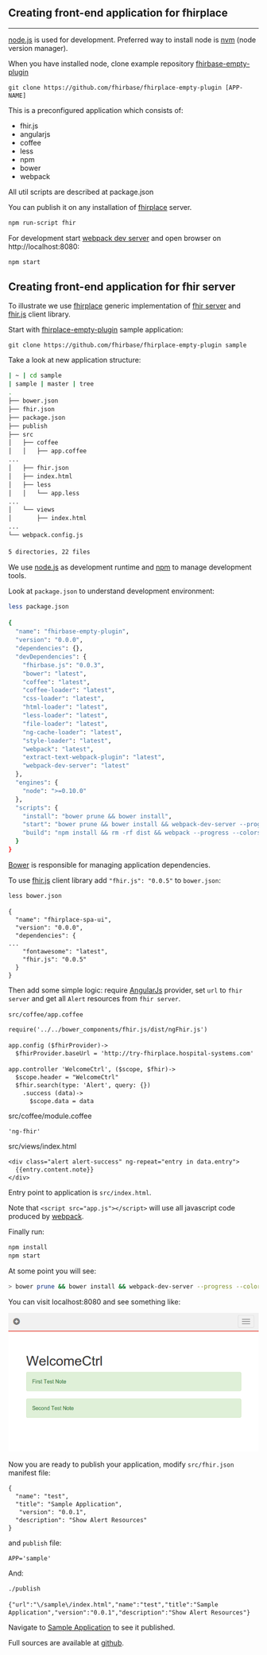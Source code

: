## Creating front-end application for fhirplace

---

[node.js](http://nodejs.org/) is used for development.
Preferred way to install node is [nvm](https://github.com/creationix/nvm#installation)
(node version manager).

When you have installed node,
clone example repository [fhirbase-empty-plugin]()

```
git clone https://github.com/fhirbase/fhirplace-empty-plugin [APP-NAME]
```

This is a preconfigured application which consists of:

* fhir.js
* angularjs
* coffee
* less
* npm
* bower
* webpack

All util scripts are described at package.json

You can publish it on any installation of
[fhirplace]() server.

```sh
npm run-script fhir
```

For development start [webpack dev server](http://webpack.github.io/docs/webpack-dev-server.html) and
open browser on http://localhost:8080:

```sh
npm start
```

## Creating front-end application for fhir server

To illustrate we use [fhirplace](http://fhirplace.health-samurai.io/)
generic implementation of [fhir server](http://www.hl7.org/implement/standards/fhir/http.html)
and [fhir.js](https://github.com/FHIR/fhir.js) client library.

Start with [fhirplace-empty-plugin](https://github.com/fhirbase/fhirplace-empty-plugin) sample application:

```
git clone https://github.com/fhirbase/fhirplace-empty-plugin sample
```

Take a look at new application structure:

```sh
| ~ | cd sample 
| sample | master | tree   
.
├── bower.json
├── fhir.json
├── package.json
├── publish
├── src
│   ├── coffee
│   │   ├── app.coffee
...
│   ├── fhir.json
│   ├── index.html
│   ├── less
│   │   └── app.less
...
│   └── views
│       ├── index.html
...
└── webpack.config.js

5 directories, 22 files
```

We use [node.js](http://nodejs.org/) as development runtime and [npm](https://www.npmjs.org/) to manage development tools.

Look at `package.json` to understand development environment:

```sh
less package.json

{
  "name": "fhirbase-empty-plugin",
  "version": "0.0.0",
  "dependencies": {},
  "devDependencies": {
    "fhirbase.js": "0.0.3",
    "bower": "latest",
    "coffee": "latest",
    "coffee-loader": "latest",
    "css-loader": "latest",
    "html-loader": "latest",
    "less-loader": "latest",
    "file-loader": "latest",
    "ng-cache-loader": "latest",
    "style-loader": "latest",
    "webpack": "latest",
    "extract-text-webpack-plugin": "latest",
    "webpack-dev-server": "latest"
  },
  "engines": {
    "node": ">=0.10.0"
  },
  "scripts": {
    "install": "bower prune && bower install",
    "start": "bower prune && bower install && webpack-dev-server --progress --colors",
    "build": "npm install && rm -rf dist && webpack --progress --colors"
  }
}
```

[Bower](http://bower.io/) is responsible for managing application dependencies.

To use [fhir.js](https://github.com/FHIR/fhir.js) client library
add `"fhir.js": "0.0.5"` to `bower.json`:

```
less bower.json

{
  "name": "fhirplace-spa-ui",
  "version": "0.0.0",
  "dependencies": {
...
    "fontawesome": "latest",
    "fhir.js": "0.0.5"
  }
}
```

Then add some simple logic:
require [AngularJs](https://angularjs.org/) provider,
set `url` to `fhir server` and get all `Alert` resources from `fhir server`.

`src/coffee/app.coffee`

```
require('../../bower_components/fhir.js/dist/ngFhir.js')

app.config ($fhirProvider)->
  $fhirProvider.baseUrl = 'http://try-fhirplace.hospital-systems.com'

app.controller 'WelcomeCtrl', ($scope, $fhir)->
  $scope.header = "WelcomeCtrl"
  $fhir.search(type: 'Alert', query: {})
    .success (data)->
      $scope.data = data
```

src/coffee/module.coffee

```
'ng-fhir'
```

src/views/index.html

```
<div class="alert alert-success" ng-repeat="entry in data.entry">
  {{entry.content.note}}
</div>
```

Entry point to application is `src/index.html`.

Note that `<script src="app.js"></script>` will use all javascript code produced by [webpack](http://webpack.github.io/).

Finally run:

```sh
npm install
npm start
```

At some point you will see:

```sh
> bower prune && bower install && webpack-dev-server --progress --colors
```

You can visit localhost:8080 and see something like:

![Screenshot of Your Sample Application](../imgs/sample.png)

Now you are ready to publish your application, modify `src/fhir.json` manifest file:

```
{
  "name": "test",
  "title": "Sample Application",
   "version": "0.0.1",
  "description": "Show Alert Resources"
}
```

and `publish` file:

```
APP='sample'
```

And:

```
./publish

{"url":"\/sample\/index.html","name":"test","title":"Sample Application","version":"0.0.1","description":"Show Alert Resources"}
```

Navigate to [Sample Application](http://fhirplace.health-samurai.io/sample/index.html#/) to see it published.

Full sources are available at [github](https://github.com/fhirbase/sample-app).
